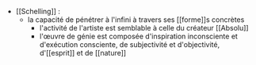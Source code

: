 - [[Schelling]] :
	- la capacité de pénétrer à l'infini à travers ses [[forme]]s concrètes
      - l'activité de l'artiste est semblable à celle du créateur [[Absolu]]
      - l'œuvre de génie est composée d'inspiration inconsciente et d'exécution consciente, de subjectivité et d'objectivité, d'[[esprit]] et de [[nature]]